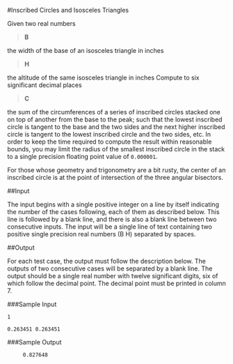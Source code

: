 
#Inscribed Circles and Isosceles Triangles 

Given two real numbers

>**B**

the width of the base of an isosceles triangle in inches

>**H**

the altitude of the same isosceles triangle in inches
Compute to six significant decimal places

>**C**

the sum of the circumferences of a series of inscribed circles stacked one on top of another from the base to the peak; 
such that the lowest inscribed circle is tangent to the base and the two sides and the next higher inscribed circle is tangent 
to the lowest inscribed circle and the two sides, etc. In order to keep the time required to compute the result within reasonable bounds,
you may limit the radius of the smallest inscribed circle in the stack to a single precision floating point value of `0.000001`.

For those whose geometry and trigonometry are a bit rusty, the center of an inscribed circle is at the point of intersection of 
the three angular bisectors.

##Input

The input begins with a single positive integer on a line by itself indicating the number of the cases following, 
each of them as described below. This line is followed by a blank line, and there is also a blank line between two consecutive inputs.
The input will be a single line of text containing two positive single precision real numbers (B H) separated by spaces.

##Output

For each test case, the output must follow the description below. The outputs of two consecutive cases will be separated by a blank line.
The output should be a single real number with twelve significant digits, six of which follow the decimal point. 
The decimal point must be printed in column 7.

###Sample Input

```
1

0.263451 0.263451
```

###Sample Output

```
     0.827648
     
```

